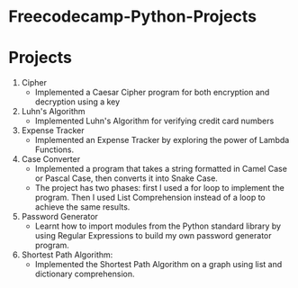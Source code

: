 # Freecodecamp-Python-Projects

# Projects

1. Cipher
   - Implemented a Caesar Cipher program for both encryption and decryption using a key
2. Luhn's Algorithm
   - Implemented Luhn's Algorithm for verifying credit card numbers
3. Expense Tracker
   - Implemented an Expense Tracker by exploring the power of Lambda Functions.
4. Case Converter
   - Implemented a program that takes a string formatted in Camel Case or Pascal Case, then converts it into Snake Case.
   - The project has two phases: first I used a for loop to implement
     the program. Then I used List Comprehension instead of a loop to
     achieve the same results.
5. Password Generator
   - Learnt how to import modules from the Python standard library by using Regular Expressions to build my own password generator program.
6. Shortest Path Algorithm:
   - Implemented the Shortest Path Algorithm on a graph using list and dictionary comprehension.
